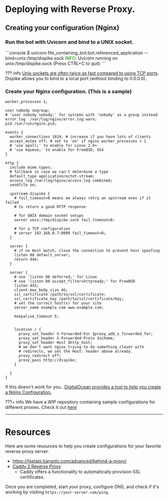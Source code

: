 # Deploying with Reverse Proxy.

## Creating your configuration (Nginx)

### Run the bot with Uvicorn and bind to a UNIX socket.

<div class="termy">
```console
$ uvicorn file_containing_bot:bot.referenced_application --bind=unix:/tmp/dispike.sock
<span style="color: green;">INFO</span>:     Uvicorn running on unix:/tmp/dispike.sock (Press CTRL+C to quit)
```
</div>



??? info
	[Unix sockets are often twice as fast compared to using TCP ports](https://lists.freebsd.org/pipermail/freebsd-performance/2005-February/001143.html). Dispike allows you to bind to a local port (without binding to 0.0.0.0).

### Create your Nginx configuration. (This is a sample)

```nginx
worker_processes 1;

user nobody nogroup;
# 'user nobody nobody;' for systems with 'nobody' as a group instead
error_log  /var/log/nginx/error.log warn;
pid /var/run/nginx.pid;

events {
  worker_connections 1024; # increase if you have lots of clients
  accept_mutex off; # set to 'on' if nginx worker_processes > 1
  # 'use epoll;' to enable for Linux 2.6+
  # 'use kqueue;' to enable for FreeBSD, OSX
}

http {
  include mime.types;
  # fallback in case we can't determine a type
  default_type application/octet-stream;
  access_log /var/log/nginx/access.log combined;
  sendfile on;

  upstream dispike {
    # fail_timeout=0 means we always retry an upstream even if it failed
    # to return a good HTTP response

    # for UNIX domain socket setups
    server unix:/tmp/dispike.sock fail_timeout=0;

    # for a TCP configuration
    # server 192.168.0.7:8000 fail_timeout=0;
  }

  server {
    # if no Host match, close the connection to prevent host spoofing
    listen 80 default_server;
    return 444;
  }

  server {
    # use 'listen 80 deferred;' for Linux
    # use 'listen 80 accept_filter=httpready;' for FreeBSD
    listen 443;
    client_max_body_size 4G;
    ssl_certificate /path/to/ssl/certificate;
    ssl_certificate_key /path/to/ssl/certificate/key;
    # set the correct host(s) for your site
    server_name example.com www.example.com;

    keepalive_timeout 5;


    location / {
      proxy_set_header X-Forwarded-For $proxy_add_x_forwarded_for;
      proxy_set_header X-Forwarded-Proto $scheme;
      proxy_set_header Host $http_host;
      # we don't want nginx trying to do something clever with
      # redirects, we set the Host: header above already.
      proxy_redirect off;
      proxy_pass http://dispike;
    }

  }
}

```

If this doesn't work for you.. [DigitalOcean provides a tool to help you create a Nginx Configuration.](https://www.digitalocean.com/community/tools/nginx)



???+ info
	We have a WIP repository containing sample configurations for different proxies. Check it out [here](https://github.com/ms7m/dispike-example-server-configurations)

***

# Resources

Here are some resources to help you create configurations for your favorite reverse proxy server.

- https://fastapi.tiangolo.com/advanced/behind-a-proxy/
- [Caddy 2 Reverse Proxy](https://caddyserver.com/docs/) 
  - Caddy offers a functionality to automatically provision SSL certificates.





Once you are completed, start your proxy, configure DNS, and check if it's working by visiting ``https://your-server.com/ping``. 

